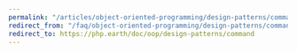 ```yaml
---
permalink: "/articles/object-oriented-programming/design-patterns/command/"
redirect_from: "/faq/object-oriented-programming/design-patterns/command/"
redirect_to: https://php.earth/doc/oop/design-patterns/command
---
```

